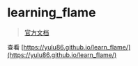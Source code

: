 # learning_flame

> [官方文档](https://docs.flame-engine.org/1.4.0/flame/router.html)

查看 [https://yulu86.github.io/learn_flame/](https://yulu86.github.io/learn_flame/)